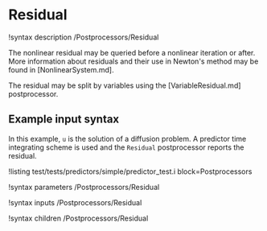 # Residual

!syntax description /Postprocessors/Residual

The nonlinear residual may be queried before a nonlinear iteration or after.
More information about residuals and their use in Newton's method may be found
in [NonlinearSystem.md].

The residual may be split by variables using the [VariableResidual.md] postprocessor.

## Example input syntax

In this example, `u` is the solution of a diffusion problem. A predictor time integrating
scheme is used and the `Residual` postprocessor reports the residual.

!listing test/tests/predictors/simple/predictor_test.i block=Postprocessors

!syntax parameters /Postprocessors/Residual

!syntax inputs /Postprocessors/Residual

!syntax children /Postprocessors/Residual
